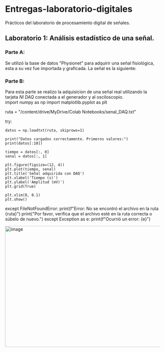 # Entregas-laboratorio-digitales
Prácticos del laboratorio de procesamiento digital de señales.



## Laboratorio 1: Análisis estadístico de una señal.
### Parte A:

Se utilizó la base de datos "Physionet" para adquirir una señal fisiológica, esta a su vez fue importada y graficada.
La señal es la siguiente:


### Parte B:
Para esta parte se realizo la adquisicion de una señal real utilizando la tarjeta *NI DAQ* conectada a el generador y al osciloscopio.  
import numpy as np
import matplotlib.pyplot as plt

ruta = "/content/drive/MyDrive/Colab Notebooks/senal_DAQ.txt"

try:

    datos = np.loadtxt(ruta, skiprows=1)

    print("Datos cargados correctamente. Primeros valores:")
    print(datos[:10])

    tiempo = datos[:, 0]  
    senal = datos[:, 1]    

    plt.figure(figsize=(12, 4))
    plt.plot(tiempo, senal)
    plt.title('Señal adquirida con DAQ')
    plt.xlabel('Tiempo (s)')
    plt.ylabel('Amplitud (mV)')  
    plt.grid(True)

    plt.xlim(0, 0.1)  
    plt.show()

except FileNotFoundError:
    print(f"Error: No se encontró el archivo en la ruta {ruta}")
    print("Por favor, verifica que el archivo esté en la ruta correcta o súbelo de nuevo.")
except Exception as e:
    print(f"Ocurrió un error: {e}")

<img width="1015" height="393" alt="image" src="https://github.com/user-attachments/assets/ad34853e-3d75-43e0-8770-55b782b5b61c" />
